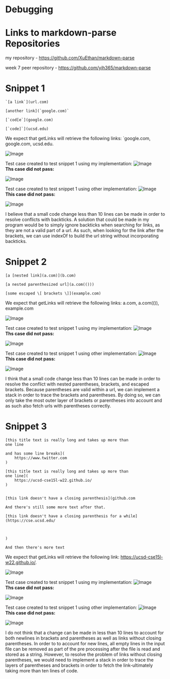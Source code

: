 # **Debugging** #
# Links to markdown-parse Repositories 
my repository - https://github.com/XuEthan/markdown-parse

week 7 peer repository - https://github.com/yih365/markdown-parse
# Snippet 1 
```
`[a link`](url.com)

[another link](`google.com)`

[`cod[e`](google.com)

[`code]`](ucsd.edu)
```

We expect that getLinks will retrieve the following links: `google.com, google.com, ucsd.edu. 

![Image](snip1expect.PNG)

Test case created to test snippet 1 using my implementation: 
![Image](mytestcase1.PNG)\
**Ths case did not pass:**

![Image](mytest1.PNG)



Test case created to test snippet 1 using other implementation: 
![Image](othertestcase1.PNG)\
**This case did not pass:**

![Image](othertest1.PNG)

I believe that a small code change less than 10 lines can be made in order to resolve conflicts with backticks. A solution that could be made in my program would be to simply ignore backticks when searching for links, as they are not a valid part of a url. As such, when looking for the link after the brackets, we can use indexOf to build the url string without incorporating backticks. 

# Snippet 2 
```
[a [nested link](a.com)](b.com)

[a nested parenthesized url](a.com(()))

[some escaped \[ brackets \]](example.com)
```

We expect that getLinks will retrieve the following links: a.com, a.com(()), example.com

![Image](snip2expect.PNG)

Test case created to test snippet 1 using my implementation: 
![Image](mytestcase2.PNG)\
**Ths case did not pass:**

![Image](mytest2.PNG)



Test case created to test snippet 1 using other implementation: 
![Image](othertestcase2.PNG)\
**This case did not pass:**

![Image](othertest2.PNG)

I think that a small code change less than 10 lines can be made in order to resolve the conflict with nested parentheses, brackets, and escaped brackets. Because parentheses are valid within a url, we can implement a stack in order to trace the brackets and parentheses. By doing so, we can only take the most outer layer of brackets or parentheses into account and as such also fetch urls with parentheses correctly.  

# Snippet 3
```
[this title text is really long and takes up more than 
one line

and has some line breaks](
    https://www.twitter.com
)

[this title text is really long and takes up more than 
one line](
    https://ucsd-cse15l-w22.github.io/
)


[this link doesn't have a closing parenthesis](github.com

And there's still some more text after that.

[this link doesn't have a closing parenthesis for a while](https://cse.ucsd.edu/



)

And then there's more text
```

We expect that getLinks will retrieve the following link: https://ucsd-cse15l-w22.github.io/.

![Image](snip3expect.PNG)

Test case created to test snippet 1 using my implementation: 
![Image](mytestcase3.PNG)\
**Ths case did not pass:**

![Image](mytest3.PNG)



Test case created to test snippet 1 using other implementation: 
![Image](othertestcase1.PNG)\
**This case did not pass:**

![Image](othertest3.PNG)

I do not think that a change can be made in less than 10 lines to account for both newlines in brackets and parentheses as well as links without closing parentheses. In order to to account for new lines, all empty lines in the input file can be removed as part of the pre processing after the file is read and stored as a string. However, to resolve the problem of links without closing parentheses, we would need to implement a stack in order to trace the layers of parentheses and brackets in order to fetch the link-ultimately taking more than ten lines of code.
